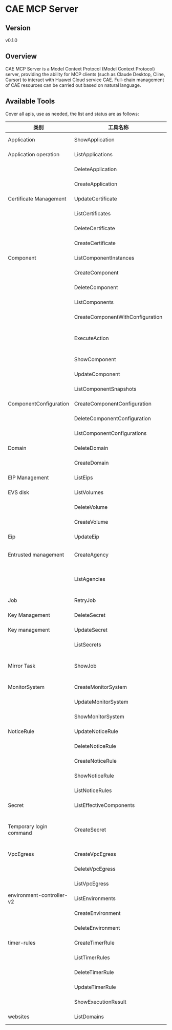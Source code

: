 # CAE MCP Server 


## Version
v0.1.0

## Overview

CAE MCP Server is a Model Context Protocol (Model Context Protocol) server, providing the ability for MCP clients (such as Claude Desktop, Cline, Cursor) to interact with Huawei Cloud service CAE. Full-chain management of CAE resources can be carried out based on natural language.

## Available Tools
Cover all apis, use as needed, the list and status are as follows:

| 类别 | 工具名称 | 功能描述 | 状态 |
| --- | --- | --- | --- |
| Application | ShowApplication | Obtain application details. | To be tested |
| Application operation | ListApplications | Query the application platform list. | To be tested |
|  | DeleteApplication | Delete a platform application. | To be tested |
|  | CreateApplication | Create a platform application. | To be tested |
| Certificate Management | UpdateCertificate | Modifying a Certificate | To be tested |
|  | ListCertificates | Query the certificate list | To be tested |
|  | DeleteCertificate | Delete a certificate | To be tested |
|  | CreateCertificate | Create Certificate | To be tested |
| Component | ListComponentInstances | Obtains the component instance list. | To be tested |
|  | CreateComponent | Create a component. | To be tested |
|  | DeleteComponent | Delete a component. | To be tested |
|  | ListComponents | Obtain the component list. | To be tested |
|  | CreateComponentWithConfiguration | Create, configure, and deploy the component. | To be tested |
|  | ExecuteAction | Perform specified operations on the component, such as deploying, upgrading, restarting, stopping, starting, scaling, configuring, and rolling back the component. | To be tested |
|  | ShowComponent | Obtains component details. | To be tested |
|  | UpdateComponent | Update the component. | To be tested |
|  | ListComponentSnapshots | Obtains the component snapshot list. | To be tested |
| ComponentConfiguration | CreateComponentConfiguration | Create the component configuration. | To be tested |
|  | DeleteComponentConfiguration | Delete the component configuration. | To be tested |
|  | ListComponentConfigurations | Obtain the component configuration list. | To be tested |
| Domain | DeleteDomain | Delete a domain name. | To be tested |
|  | CreateDomain | Create a domain name. | To be tested |
| EIP Management | ListEips | Querying the EIP list | To be tested |
| EVS disk | ListVolumes | Query details about all EVS disks. | To be tested |
|  | DeleteVolume | Delete an EVS disk. | To be tested |
|  | CreateVolume | Create a pay-per-use or yearly/monthly EVS disk. | To be tested |
| Eip | UpdateEip | Modify the inbound and outbound bandwidth and enable/disable status. | To be tested |
| Entrusted management | CreateAgency | This API is used by the [administrator] (https://support.huaweicloud.com/usermanual-iam/iam_01_0001.html) to create an agency. | To be tested |
|  | ListAgencies | This interface is used by the (https://support.huaweicloud.com/usermanual-iam/iam_01_0001.html) to query the agency list based on the specified conditions. | To be tested |
| Job | RetryJob | Retry the task. | To be tested |
| Key Management | DeleteSecret |  | To be tested |
| Key management | UpdateSecret | Update a key | To be tested |
|  | ListSecrets | Query the list of keys | To be tested |
| Mirror Task | ShowJob | This API is an extended API and is used to query the execution status of an asynchronous API, for example, the execution status of an image export task. | To be tested |
| MonitorSystem | CreateMonitorSystem | Create the monitoring system configuration. | To be tested |
|  | UpdateMonitorSystem | Update the monitoring system configuration. | To be tested |
|  | ShowMonitorSystem | Obtain the monitoring system configuration. | To be tested |
| NoticeRule | UpdateNoticeRule | Modifies an event notification rule. | To be tested |
|  | DeleteNoticeRule | Delete an event notification rule. | To be tested |
|  | CreateNoticeRule | Create an event notification rule. | To be tested |
|  | ShowNoticeRule | Query the event notification rule. | To be tested |
|  | ListNoticeRules | Query the event notification rule list. | To be tested |
| Secret | ListEffectiveComponents | Obtain the list of credential components that are being used. | To be tested |
| Temporary login command | CreateSecret | Invoke this interface to obtain the value of X-Swr-Dockerlogin in the response message header and the value of host in the response message body to generate a temporary login command. | To be tested |
| VpcEgress | CreateVpcEgress | Creating the VPC access configuration for the CAE environment. | To be tested |
|  | DeleteVpcEgress | Delete the configuration for accessing the VPC in the CAE environment. | To be tested |
|  | ListVpcEgress | Obtain the VPC configuration for accessing the CAE environment. | To be tested |
| environment-controller-v2 | ListEnvironments | Query the environment list of an application. | To be tested |
|  | CreateEnvironment | Create an environment under the application. | To be tested |
|  | DeleteEnvironment | Delete the environment of the application. | To be tested |
| timer-rules | CreateTimerRule | Create a scheduled start and stop rule. | To be tested |
|  | ListTimerRules | Obtain the list of scheduled start and stop rules. | To be tested |
|  | DeleteTimerRule | Delete the scheduled start and stop rule. | To be tested |
|  | UpdateTimerRule | Modify the scheduled start and stop rule. | To be tested |
|  | ShowExecutionResult | Obtain the execution status of the last scheduled start/stop rule. | To be tested |
| websites | ListDomains | Obtain all website assets of a tenant | To be tested |

